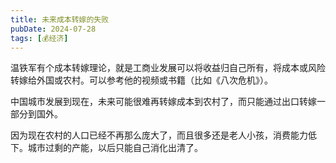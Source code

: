 ```yaml
---
title: 未来成本转嫁的失败
pubDate: 2024-07-28
tags: [💰经济]
---
```


温铁军有个成本转嫁理论，就是工商业发展可以将收益归自己所有，将成本或风险转嫁给外国或农村。可以参考他的视频或书籍（比如《八次危机》）。

中国城市发展到现在，未来可能很难再转嫁成本到农村了，而只能通过出口转嫁一部分到国外。

因为现在农村的人口已经不再那么庞大了，而且很多还是老人小孩，消费能力低下。城市过剩的产能，以后只能自己消化出清了。
